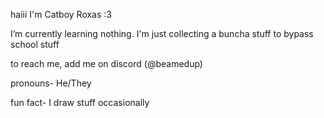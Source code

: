 haiii I'm Catboy Roxas :3

I’m currently learning nothing. I'm just collecting a buncha stuff to bypass school stuff

to reach me, add me on discord (@beamedup)

pronouns- He/They

fun fact- I draw stuff occasionally

<!---
Femboy-Majima/Femboy-Majima is a ✨ special ✨ repository because its `README.md` (this file) appears on your GitHub profile.
You can click the Preview link to take a look at your changes.
--->
